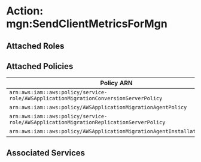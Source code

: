 # Action: mgn:SendClientMetricsForMgn

## Attached Roles

## Attached Policies

| Policy ARN | Policy Name |
|------------|-------------|
| `arn:aws:iam::aws:policy/service-role/AWSApplicationMigrationConversionServerPolicy` | [AWSApplicationMigrationConversionServerPolicy](../policies.md#awsapplicationmigrationconversionserverpolicy) |
| `arn:aws:iam::aws:policy/AWSApplicationMigrationAgentPolicy` | [AWSApplicationMigrationAgentPolicy](../policies.md#awsapplicationmigrationagentpolicy) |
| `arn:aws:iam::aws:policy/service-role/AWSApplicationMigrationReplicationServerPolicy` | [AWSApplicationMigrationReplicationServerPolicy](../policies.md#awsapplicationmigrationreplicationserverpolicy) |
| `arn:aws:iam::aws:policy/AWSApplicationMigrationAgentInstallationPolicy` | [AWSApplicationMigrationAgentInstallationPolicy](../policies.md#awsapplicationmigrationagentinstallationpolicy) |

## Associated Services

